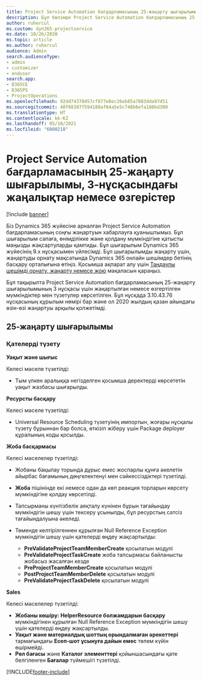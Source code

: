 ```yaml
---
title: Project Service Automation бағдарламасының 25-жаңарту шығарылымы, 3-нұсқасындағы жаңалықтар немесе өзгерістер
description: Бұл бөлімде Project Service Automation бағдарламасының 25-жаңарту шығарылымының 3 нұсқасындағы қолжетімді мүмкіндіктер мен түзетулер берілген.
author: ruhercul
ms.custom: dyn365-projectservice
ms.date: 10/26/2020
ms.topic: article
ms.author: ruhercul
audience: Admin
search.audienceType:
- admin
- customizer
- enduser
search.app:
- D365CE
- D365PS
- ProjectOperations
ms.openlocfilehash: 92dd74378457cf877e8ec26eb85a7883dda97d51
ms.sourcegitcommit: 40f68387f594180af64a5e5c748b6efa188bd300
ms.translationtype: HT
ms.contentlocale: kk-KZ
ms.lasthandoff: 05/10/2021
ms.locfileid: "6000218"
---
```

# <a name="whats-new-or-changed-in-project-service-automation-update-release-25-v3"></a>Project Service Automation бағдарламасының 25-жаңарту шығарылымы, 3-нұсқасындағы жаңалықтар немесе өзгерістер

[!include [banner](../includes/psa-now-project-operations.md)]

Біз Dynamics 365 жүйесіне арналған Project Service Automation бағдарламасының соңғы жаңартуын хабарлауға қуаныштымыз. Бұл шығарылым сапаға, өнімділікке және қолдану мүмкіндігіне қатысты маңызды жақсартуларды қамтиды. Бұл шығарылым Dynamics 365 жүйесінің 9.x нұсқасымен үйлесімді. Бұл шығарылымды жаңарту үшін, жаңартуды орнату мақсатында Dynamics 365 онлайн шешімдер бетінің басқару орталығына өтіңіз. Қосымша ақпарат алу үшін [Таңдаулы шешімді орнату, жаңарту немесе жою](/power-platform/admin/install-remove-preferred-solution) мақаласын қараңыз.

Бұл тақырыпта Project Service Automation бағдарламасының 25-жаңарту шығарылымының 3 нұсқасы үшін жаңартылған немесе өзгертілген мүмкіндіктер мен түзетулер көрсетілген. Бұл нұсқада 3.10.43.76 нұсқасының құрылым нөмірі бар және ол 2020 жылдың қазан айындағы өзін-өзі жаңартуы арқылы қолжетімді.

## <a name="update-release-25"></a>25-жаңарту шығарылымы

### <a name="bug-fixes"></a>Қателерді түзету

**Уақыт және шығыс**

Келесі мәселе түзетілді:

- Тым үлкен аралыққа негізделген қосымша деректерді көрсететін уақыт жазбасы шығарылды.

**Ресурсты басқару**

Келесі мәселе түзетілді:

- Universal Resource Scheduling түзетуінің импортын, жоғары нұсқалы түзету бұрыннан бар болса, өткізіп жіберу үшін Package deployer құралының коды қосылды.

**Жоба басқармасы**

Келесі мәселелер түзетілді:

- Жобаны бақылау торында дұрыс емес жоспарлы құнға әкелетін айырбас бағамының дөңгелектенуі мен сәйкессіздіктері түзетілді.
- **Жоба** пішінінде екі немесе одан да көп реакция торларын көрсету мүмкіндігіне қолдау көрсетілді.
- Тапсырманы күнтізбелік аяқталу күнінен бұрын тағайындау мүмкіндігін шешу үшін тексеру ұсынылды, бұл ресурстың сәтсіз тағайындалуына әкеледі.
- Төменде келтірілгеннен құрылған Null Reference Exception мүмкіндігін шешу үшін қателерді өңдеу жақсартылды:

    - **PreValidateProjectTeamMemberCreate** қосылатын модулі
    - **PreValidateProjectTaskCreate** жоба тапсырмасы байланысты жобасыз жасалған кезде
    - **PreProjectTeamMemberCreate** қосылатын модулі
    - **PostProjectTeamMemberDelete** қосылатын модулі
    - **PreValidateProjectTaskDelete** қосылатын модулі

**Sales**

Келесі мәселелер түзетілді:

- **Жобаны көшіру: HelperResource болжамдарын басқару** мүмкіндігінен құрылған Null Reference Exception мүмкіндігін шешу үшін қателерді өңдеу жақсартылды.
- **Уақыт және материалдық шоттың орындалмаған әрекеттері** тармағындағы **Есеп-шот ұсынуға дайын емес** төлем күйін өшірмейді.
- **Рөл бағасы** және **Каталог элементтері** қойыншасындағы қате белгіленген **Бағалар** түймешігі түзетілді.


[!INCLUDE[footer-include](../includes/footer-banner.md)]